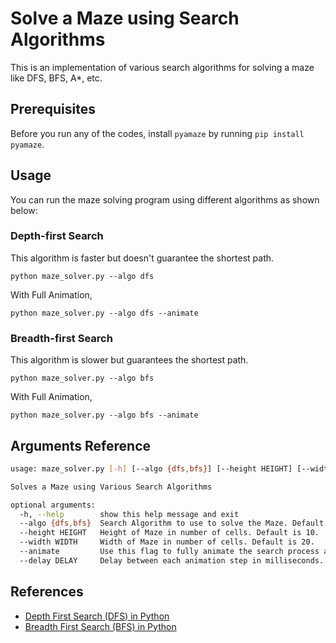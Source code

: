 # Solve a Maze using Search Algorithms

This is an implementation of various search algorithms for solving a maze like DFS, BFS, A\*, etc.

## Prerequisites

Before you run any of the codes, install `pyamaze` by running `pip install pyamaze`.

## Usage

You can run the maze solving program using different algorithms as shown below:

### Depth-first Search

This algorithm is faster but doesn't guarantee the shortest path.

```
python maze_solver.py --algo dfs
```

With Full Animation,

```
python maze_solver.py --algo dfs --animate
```

### Breadth-first Search

This algorithm is slower but guarantees the shortest path.

```
python maze_solver.py --algo bfs
```

With Full Animation,

```
python maze_solver.py --algo bfs --animate
```

## Arguments Reference

```bash
usage: maze_solver.py [-h] [--algo {dfs,bfs}] [--height HEIGHT] [--width WIDTH] [--animate] [--delay DELAY]

Solves a Maze using Various Search Algorithms

optional arguments:
  -h, --help        show this help message and exit
  --algo {dfs,bfs}  Search Algorithm to use to solve the Maze. Default is bfs.
  --height HEIGHT   Height of Maze in number of cells. Default is 10.
  --width WIDTH     Width of Maze in number of cells. Default is 20.
  --animate         Use this flag to fully animate the search process as the agent explores the maze.
  --delay DELAY     Delay between each animation step in milliseconds. Default is 100.
```

## References

- [Depth First Search (DFS) in Python](https://youtu.be/sTRK9mQgYuc)
- [Breadth First Search (BFS) in Python](https://youtu.be/D14YK-0MtcQ)
